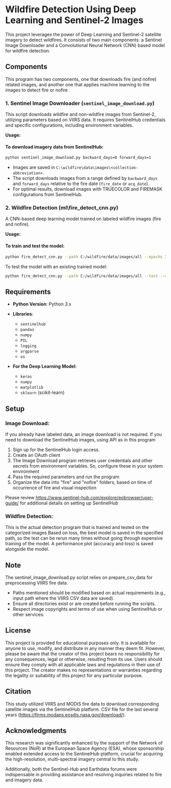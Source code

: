 # Wildfire Detection Using Deep Learning and Sentinel-2 Images

This project leverages the power of Deep Learning and Sentinel-2 satellite imagery to detect wildfires. It consists of two main components: a Sentinel Image Downloader and a Convolutional Neural Network (CNN) based model for wildfire detection.

## Components

This program has two components, one that downloads fire (and nofire) related images, and another one that applies machine learning to the images to detect fire or nofire

### 1. Sentinel Image Downloader (`sentinel_image_download.py`)
This script downloads wildfire and non-wildfire images from Sentinel-2, utilizing parameters based on VIIRS data. It requires SentinelHub credentials and specific configurations, including environment variables.

**Usage:**
#### To download imagery data from SentinelHub:
```bash
python sentinel_image_download.py backward_days=0 forward_days=1
```
*   Images are saved in `C:\wildfire\data\images\<collection-abbreviation>`.
*   The script downloads images from a range defined by `backward_days` and `forward_days` relative to the fire date (`fire_date` or `acq_date`).
*   For optimal results, download images with TRUECOLOR and FIREMASK configurations from SentinelHub.

### 2. Wildfire Detection (ml\fire_detect_cnn.py)
A CNN-based deep learning model trained on labeled wildfire images (fire and nofire).

**Usage:**

#### To train and test the model:
```bash
python fire_detect_cnn.py --path C:/wildfire/data/images/all --epochs 10 --batch 32 --optimizer adam --train
```

To test the model with an existing trained model:
```bash
python fire_detect_cnn.py --path C:/wildfire/data/images/all --test --model_path path/to/model
```

## Requirements

- **Python Version**: Python 3.x
- **Libraries**:
  - `sentinelhub`
  - `pandas`
  - `numpy`
  - `PIL`
  - `logging`
  - `argparse`
  - `os`

- **For the Deep Learning Model**:
  - `keras`
  - `numpy`
  - `matplotlib`
  - `sklearn` (scikit-learn)

## Setup
### Image Download:

If you already have labeled data, an image download is not required. If you need to download the SentinelHub images, using API as in this program 
1) Sign up for the SentinelHub login access.
2) Create an OAuth client 
3) The Image Download program retrieves user credentials and other secrets from environment variables. So, configure these in your system environment
4) Pass the required parameters and run the program
5) Organize the data into "fire" and "nofire" folders, based on time of occurrence of fire and visual inspection

Please review https://www.sentinel-hub.com/explore/eobrowser/user-guide/ for additional details on setting up SentinelHub

### Wildfire Detection:

This is the actual detection program that is trained and tested on the categorized images
Based on loss, the best model is saved in the specified path, so the test can be rerun many times without going through expensive training of the model.
A performance plot (accuracy and loss) is saved alongside the model.

## Note
The sentinel_image_download.py script relies on prepare_csv_data for preprocessing VIIRS fire data.

- Paths mentioned should be modified based on actual requirements (e.g., input path where the VIIRS CSV data are saved).
- Ensure all directories exist or are created before running the scripts.
- Respect image copyrights and terms of use when using SentinelHub or other services.


## License
This project is provided for educational purposes only. It is available for anyone to use, modify, and distribute in any manner they deem fit. However, please be aware that the creator of this project bears no responsibility for any consequences, legal or otherwise, resulting from its use. Users should ensure they comply with all applicable laws and regulations in their use of this project. The creator makes no representations or warranties regarding the legality or suitability of this project for any particular purpose.


## Citation
This study utilized VIIRS and MODIS fire data to download corresponding satellite images via the SentinelHub platform. CSV file for the last several years 
(https://firms.modaps.eosdis.nasa.gov/download/).

## Acknowledgments

This research was significantly enhanced by the support of the Network of Resources (NoR) at the European Space Agency (ESA), whose sponsorship enabled extended access to the SentinelHub platform, crucial for acquiring the high-resolution, multi-spectral imagery central to this study.

Additionally, both the Sentinel-Hub and Earthdata forums were indispensable in providing assistance and resolving inquiries related to fire and imagery data.

